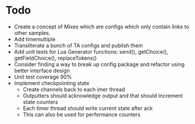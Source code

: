 # Todo

* Create a concept of Mixes which are configs which only contain links to other samples.
* Add timemultiple
* Transliterate a bunch of TA configs and publish them
* Add unit tests for Lua Generator functions: send(), getChoice(), getFieldChoice(), replaceTokens()
* Consider finding a way to break up config package and refactor using better interface design
* Unit test coverage 90%
* Implement checkpointing state
    * Create channels back to each imer thread
    * Outputters should acknowledge output and that should increment state counters
    * Each timer thread should write current state after ack
    * This can also be used for performance counters